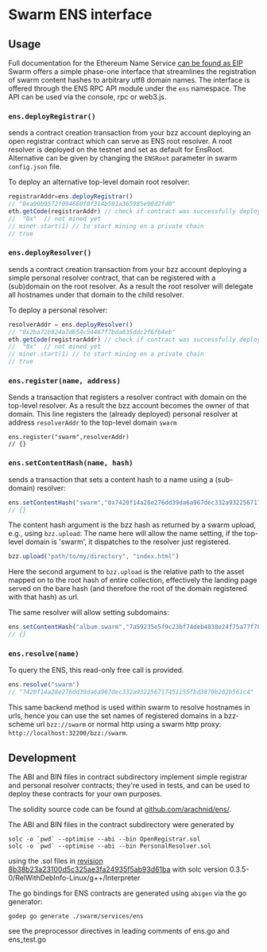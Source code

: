 # Swarm ENS interface

## Usage

Full documentation for the Ethereum Name Service  [can be found as EIP]()
Swarm offers a simple phase-one interface that streamlines the registration of swarm content  hashes to arbitrary utf8 domain names.
The interface is offered through the ENS RPC API module under the `ens` namespace. The API can be used via the console, rpc or web3.js.

### `ens.deployRegistrar()`

sends a contract creation transaction from your bzz account deploying an open registrar contract which can serve as ENS root resolver.  A root resolver is deployed on the testnet and set as default for EnsRoot. Alternative can be given by changing the `ENSRoot` parameter in swarm `config.json` file.

To deploy an alternative top-level domain root resolver:

```js
registrarAddr=ens.deployRegistrar()
// "0xa90b9572f094660f8f314b591a365985e98d2fd0"
eth.getCode(registrarAddr) // check if contract was successfully deployed
//  "0x"  // not mined yet
// miner.start(1) // to start mining on a private chain
// true
```

### `ens.deployResolver()`

sends a contract creation transaction from your bzz account deploying a simple personal resolver contract, that can be registered with a (sub)domain on the root resolver. As a result the root resolver will delegate all hostnames under that domain to the child resolver.

To deploy a personal resolver:

```js
resolverAddr = ens.deployResolver()
// "0x2ba72b924a7d654c54467f7bda035ddc2f6fb4eb"
eth.getCode(registrarAddr) // check if contract was successfully deployed
//  "0x"  // not mined yet
// miner.start(1) // to start mining on a private chain
// true
```

### `ens.register(name, address)`

Sends a transaction that registers a resolver contract with domain on the top-level resolver.
As a result the bzz account becomes the owner of that domain.
This line registers the (already deployed) personal resolver at address `resolverAddr` to the top-level domain `swarm`

```
ens.register("swarm",resolverAddr)
// {}
```

### `ens.setContentHash(name, hash)`

sends a transaction that sets a content hash to a name using a (sub-domain) resolver:

```js
ens.setContentHash("swarm","0x7420f14a28e276dd39da6a967dec332a932256717451155fbd3870b202b561c4")
// {}
```

The content hash argument is the bzz hash as returned by a swarm upload, e.g., using `bzz.upload`:
The name here will allow the name setting, if the top-level domain is 'swarm', it dispatches to the
resolver just registered.

```js
bzz.upload("path/to/my/directory", "index.html")
```

Here the second argument to `bzz.upload` is the relative path to the asset mapped on to the root hash of entire collection, effectively the landing page served on the bare hash (and therefore the root of the domain registered with that hash) as url.

The same resolver will allow setting subdomains:

```js
ens.setContentHash("album.swarm","7a59235e5f9c23bf74deb4838e24f75a77f786163f404c8004d79b5674625db0")
// {}
```



### `ens.resolve(name)`

To query the ENS, this read-only free call is provided.

```js
ens.resolve("swarm")
// "7420f14a28e276dd39da6a967dec332a932256717451155fbd3870b202b561c4"
```

This same backend method is used within swarm to resolve hostnames in urls, hence you can use the set names of registered domains in a bzz-scheme url `bzz://swarm` or normal http using a swarm http proxy: `http://localhost:32200/bzz:/swarm`.

## Development

The ABI and BIN files in contract subdirectory implement simple registrar and personal resolver contracts; they're used in tests, and can be used to deploy these contracts for your own purposes.

The solidity source code can be found at [github.com/arachnid/ens/](https://github.com/arachnid/ens/).

The ABI and BIN files in the contract subdirectory were generated by

```shell
solc -o `pwd` --optimise --abi --bin OpenRegistrar.sol
solc -o `pwd` --optimise --abi --bin PersonalResolver.sol
```

using the .sol files in [revision 8b38b23a23100d5c325ae3fa24935f5ab93d61ba](https://github.com/Arachnid/ens/commit/8b38b23a23100d5c325ae3fa24935f5ab93d61ba)
with solc version 0.3.5-0/RelWithDebInfo-Linux/g++/Interpreter

The go bindings for ENS contracts are generated using `abigen` via the go generator:

```shell
godep go generate ./swarm/services/ens
```

see the preprocessor directives in leading comments of ens.go and ens_test.go